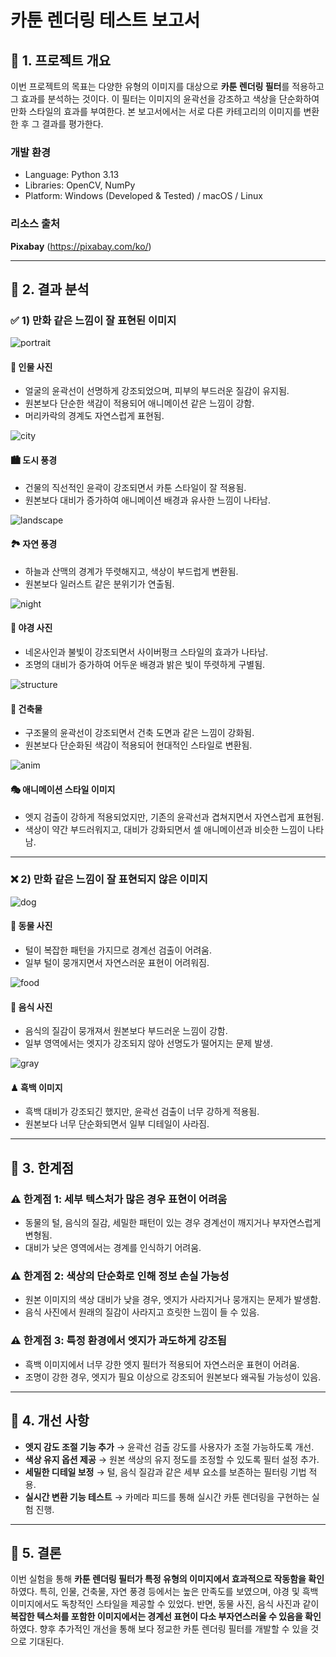 # 카툰 렌더링 테스트 보고서

## 📌 1. 프로젝트 개요

이번 프로젝트의 목표는 다양한 유형의 이미지를 대상으로 **카툰 렌더링 필터**를 적용하고 그 효과를 분석하는 것이다. 
이 필터는 이미지의 윤곽선을 강조하고 색상을 단순화하여 만화 스타일의 효과를 부여한다. 
본 보고서에서는 서로 다른 카테고리의 이미지를 변환한 후 그 결과를 평가한다.

### 개발 환경
- Language: Python 3.13
- Libraries: OpenCV, NumPy
- Platform: Windows (Developed & Tested) / macOS / Linux

### 리소스 출처
**Pixabay** (https://pixabay.com/ko/)

---

## 📌 2. 결과 분석

### ✅ **1) 만화 같은 느낌이 잘 표현된 이미지** 

![portrait](./CartoonRendering/output/cr_portrait.jpg)
#### 🎨 **인물 사진** 
- 얼굴의 윤곽선이 선명하게 강조되었으며, 피부의 부드러운 질감이 유지됨.
- 원본보다 단순한 색감이 적용되어 애니메이션 같은 느낌이 강함.
- 머리카락의 경계도 자연스럽게 표현됨.

![city](./CartoonRendering/output/cr_city.jpg)
#### 🏙 **도시 풍경** 
- 건물의 직선적인 윤곽이 강조되면서 카툰 스타일이 잘 적용됨.
- 원본보다 대비가 증가하여 애니메이션 배경과 유사한 느낌이 나타남.

![landscape](./CartoonRendering/output/cr_landscape.jpg)
#### 🏞 **자연 풍경**
- 하늘과 산맥의 경계가 뚜렷해지고, 색상이 부드럽게 변환됨.
- 원본보다 일러스트 같은 분위기가 연출됨.

![night](./CartoonRendering/output/cr_night.jpg)
#### 🌃 **야경 사진**
- 네온사인과 불빛이 강조되면서 사이버펑크 스타일의 효과가 나타남.
- 조명의 대비가 증가하여 어두운 배경과 밝은 빛이 뚜렷하게 구별됨.

![structure](./CartoonRendering/output/cr_structure.jpg)
#### 🏰 **건축물** 
- 구조물의 윤곽선이 강조되면서 건축 도면과 같은 느낌이 강화됨.
- 원본보다 단순화된 색감이 적용되어 현대적인 스타일로 변환됨.

![anim](./CartoonRendering/output/cr_anim.jpg)
#### 🎭 애니메이션 스타일 이미지
- 엣지 검출이 강하게 적용되었지만, 기존의 윤곽선과 겹쳐지면서 자연스럽게 표현됨.
- 색상이 약간 부드러워지고, 대비가 강화되면서 셀 애니메이션과 비슷한 느낌이 나타남.

---

### ❌ **2) 만화 같은 느낌이 잘 표현되지 않은 이미지** 

![dog](./CartoonRendering/output/cr_dog.jpg)
#### 🐶 **동물 사진**
- 털이 복잡한 패턴을 가지므로 경계선 검출이 어려움.
- 일부 털이 뭉개지면서 자연스러운 표현이 어려워짐.

![food](./CartoonRendering/output/cr_food.jpg)
#### 🍣 **음식 사진**
- 음식의 질감이 뭉개져서 원본보다 부드러운 느낌이 강함.
- 일부 영역에서는 엣지가 강조되지 않아 선명도가 떨어지는 문제 발생.

![gray](./CartoonRendering/output/cr_gray.jpg)
#### ♟ **흑백 이미지** 
- 흑백 대비가 강조되긴 했지만, 윤곽선 검출이 너무 강하게 적용됨.
- 원본보다 너무 단순화되면서 일부 디테일이 사라짐.

---

## 📌 3. 한계점

### ⚠ **한계점 1: 세부 텍스처가 많은 경우 표현이 어려움**
- 동물의 털, 음식의 질감, 세밀한 패턴이 있는 경우 경계선이 깨지거나 부자연스럽게 변형됨.
- 대비가 낮은 영역에서는 경계를 인식하기 어려움.

### ⚠ **한계점 2: 색상의 단순화로 인해 정보 손실 가능성**
- 원본 이미지의 색상 대비가 낮을 경우, 엣지가 사라지거나 뭉개지는 문제가 발생함.
- 음식 사진에서 원래의 질감이 사라지고 흐릿한 느낌이 들 수 있음.

### ⚠ **한계점 3: 특정 환경에서 엣지가 과도하게 강조됨**
- 흑백 이미지에서 너무 강한 엣지 필터가 적용되어 자연스러운 표현이 어려움.
- 조명이 강한 경우, 엣지가 필요 이상으로 강조되어 원본보다 왜곡될 가능성이 있음.

---

## 📌 4. 개선 사항

- **엣지 감도 조절 기능 추가** → 윤곽선 검출 강도를 사용자가 조절 가능하도록 개선.
- **색상 유지 옵션 제공** → 원본 색상의 유지 정도를 조정할 수 있도록 필터 설정 추가.
- **세밀한 디테일 보정** → 털, 음식 질감과 같은 세부 요소를 보존하는 필터링 기법 적용.
- **실시간 변환 기능 테스트** → 카메라 피드를 통해 실시간 카툰 렌더링을 구현하는 실험 진행.

---

## 📌 5. 결론

이번 실험을 통해 **카툰 렌더링 필터가 특정 유형의 이미지에서 효과적으로 작동함을 확인**하였다. 
특히, 인물, 건축물, 자연 풍경 등에서는 높은 만족도를 보였으며, 야경 및 흑백 이미지에서도 독창적인 스타일을 제공할 수 있었다. 
반면, 동물 사진, 음식 사진과 같이 **복잡한 텍스처를 포함한 이미지에서는 경계선 표현이 다소 부자연스러울 수 있음을 확인**하였다. 
향후 추가적인 개선을 통해 보다 정교한 카툰 렌더링 필터를 개발할 수 있을 것으로 기대된다.

